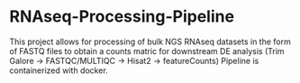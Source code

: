 # RNAseq-Processing-Pipeline

This project allows for processing of bulk NGS RNAseq datasets in the form of FASTQ files to obtain a counts matric for downstream DE analysis (Trim Galore -> FASTQC/MULTIQC -> Hisat2 -> featureCounts) 
Pipeline is containerized with docker. 
